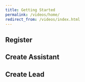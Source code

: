 ```yaml
---
title: Getting Started
permalink: /videos/home/
redirect_from: /videos/index.html
---
```


## Register

## Create Assistant

## Create Lead

